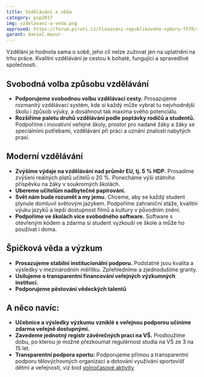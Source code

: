 ```yaml
---
title: Vzdělávání a věda
category: psp2017
img: vzdelavani-a-veda.png
approved: https://forum.pirati.cz/hlasovani-republikoveho-vyboru-f578/rv-35-2017-program-2017-vzdelavani-a-veda-r-h-1-k-t37117.html
garant: daniel.mazur
---
```


Vzdělání je hodnota sama o sobě, jeho cíl nelze zužovat jen na uplatnění na trhu
práce. Kvalitní vzdělávání je cestou k bohaté, fungující a spravedlivé společnosti.

## Svobodná volba způsobu vzdělávání

* **Podporujeme svobodnou volbu vzdělávací cesty.** Prosazujeme rozmanitý
vzdělávací systém, kde si každý může vybrat tu nejvhodnější školu i způsob
výuky, a dosáhnout tak maxima svého potenciálu.
* **Rozšíříme paletu druhů vzdělávání podle poptávky rodičů a studentů.**
Podpoříme i inovativní veřejné školy, prostor pro nadané žáky a žáky se
speciálními potřebami, vzdělávání při práci a uznání znalostí nabytých praxí.

## Moderní vzdělávání

* **Zvýšíme výdaje na vzdělávání nad průměr EU, tj. 5 % HDP.** Prosadíme
zvýšení reálných platů učitelů o 20 %. Ponecháme výši státního příspěvku na
žáky v soukromých školách.
* **Ubereme učitelům nadbytečné papírování.**
* **Svět nám bude rozumět a my jemu.** Chceme, aby se každý student plynule
domluvil světovým jazykem. Podpoříme zahraniční stáže, kvalitní výuku
jazyků a lepší dostupnost filmů a kultury v původním znění.
* **Podpoříme ve školách více svobodného software.** Software s otevřeným
kódem a zdarma si student vyzkouší ve škole a může ho používat i doma.

## Špičková věda a výzkum

* **Prosazujeme stabilní institucionální podporu.** Podstatné jsou kvalita a
výsledky v mezinárodním měřítku. Zpřehledníme a zjednodušíme granty.
* **Usilujeme o transparentní financování veřejných výzkumných institucí.**
* **Podporujeme pěstování vědeckých talentů**

## A něco navíc:

* **Učebnice a výsledky výzkumu vzniklé s veřejnou podporou učiníme zdarma veřejně dostupnými.**
* **Zavedeme jednotný registr závěrečných prací na VŠ.** Prodloužíme dobu,
po kterou je možné přezkoumat regulérnost studia na VŠ ze 3 na 15 let.
* **Transparentní podpora sportu:** Podporujeme přímou a transparentní
podporu tělovýchovných organizací a dotování využívání sportovišť dětmi a
veřejností, viz bod [volnočasové aktivity](https://www.pirati.cz/program/dlouhodoby/volnocasove-aktivity/)

